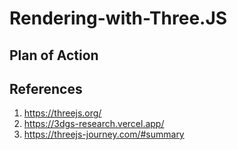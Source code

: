 # Rendering-with-Three.JS

## Plan of Action

## References
1. https://threejs.org/
2. https://3dgs-research.vercel.app/
3. https://threejs-journey.com/#summary
